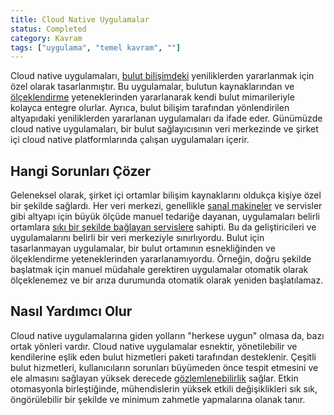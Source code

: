 ```yaml
---
title: Cloud Native Uygulamalar
status: Completed
category: Kavram
tags: ["uygulama", "temel kavram", ""]
---
```


Cloud native uygulamaları, [bulut bilişimdeki](/cloud-computing/) yeniliklerden yararlanmak için özel olarak tasarlanmıştır. 
Bu uygulamalar, bulutun kaynaklarından ve [ölçeklendirme](/scalability/) yeteneklerinden yararlanarak kendi bulut mimarileriyle kolayca entegre olurlar.
Ayrıca, bulut bilişim tarafından yönlendirilen altyapıdaki yeniliklerden yararlanan uygulamaları da ifade eder. 
Günümüzde cloud native uygulamaları, bir bulut sağlayıcısının veri merkezinde ve şirket içi cloud native platformlarında çalışan uygulamaları içerir.

## Hangi Sorunları Çözer

Geleneksel olarak, şirket içi ortamlar bilişim kaynaklarını oldukça kişiye özel bir şekilde sağlardı.
Her veri merkezi, genellikle [sanal makineler](/virtual-machine/) ve servisler gibi altyapı için büyük ölçüde manuel tedariğe dayanan, uygulamaları belirli ortamlara [sıkı bir şekilde bağlayan servislere](/tightly-coupled-architectures/) sahipti. 
Bu da geliştiricileri ve uygulamalarını belirli bir veri merkeziyle sınırlıyordu. 
Bulut için tasarlanmayan uygulamalar, bir bulut ortamının esnekliğinden ve ölçeklendirme yeteneklerinden yararlanamıyordu. 
Örneğin, doğru şekilde başlatmak için manuel müdahale gerektiren uygulamalar otomatik olarak ölçeklenemez ve bir arıza durumunda otomatik olarak yeniden başlatılamaz.

## Nasıl Yardımcı Olur

Cloud native uygulamalarına giden yolların "herkese uygun" olmasa da, bazı ortak yönleri vardır. Cloud native uygulamalar esnektir, yönetilebilir ve kendilerine eşlik eden bulut hizmetleri paketi tarafından desteklenir. Çeşitli bulut hizmetleri, kullanıcıların sorunları büyümeden önce tespit etmesini ve ele almasını sağlayan yüksek derecede [gözlemlenebilirlik](/observability/) sağlar. Etkin otomasyonla birleştiğinde, mühendislerin yüksek etkili değişiklikleri sık sık, öngörülebilir bir şekilde ve minimum zahmetle yapmalarına olanak tanır.
